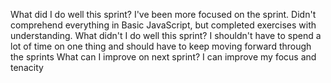 What did I do well this sprint? I've been more focused on the sprint. Didn't comprehend everything in Basic JavaScript, but completed exercises with understanding.
What didn't I do well this sprint?
I shouldn't have to spend a lot of time on one thing and should have to keep moving forward through the sprints
What can I improve on next sprint?
I can improve my focus and tenacity